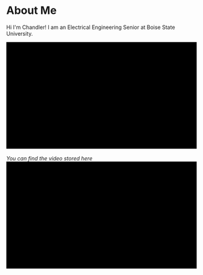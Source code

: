 # About Me
Hi I'm Chandler! I am an Electrical Engineering Senior at Boise State University.

[![Introduction Video (this may not work on pages, but should in Repo!)](https://github.com/C-Beitia/c-beitia.github.io/blob/main/color.png)](https://user-images.githubusercontent.com/98352557/215885685-36c9feb0-caed-40b2-bb2e-4fce4fdc8dd6.mp4)



*You can find the video stored here*
[![Introduction Video](https://github.com/C-Beitia/c-beitia.github.io/blob/main/color.png)](https://github.com/C-Beitia/c-beitia.github.io/blob/main/IntroductionVideo.mp4)
